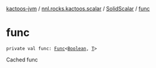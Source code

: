 [kactoos-jvm](../../index.md) / [nnl.rocks.kactoos.scalar](../index.md) / [SolidScalar](index.md) / [func](./func.md)

# func

`private val func: `[`Func`](../../nnl.rocks.kactoos/-func/index.md)`<`[`Boolean`](https://kotlinlang.org/api/latest/jvm/stdlib/kotlin/-boolean/index.html)`, `[`T`](index.md#T)`>`

Cached func

